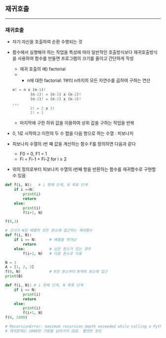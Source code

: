## 재귀호출

---

### 재귀호출

- 자기 자신을 호출하여 순환 수행되는 것
- 함수에서 실행해야 하는 작업을 특성에 따라 일반적인 호출방식보다 재귀호출방식을 사용하여 함수를 만들면 프로그램의 크기를 줄이고 간단하게 작성
    - 재귀 호출의 예) factorial
    - - n에 대한 factorial: 1부터 n까지의 모든 자연수를 곱하여 구하는 연산
    
    ```python
    n! = n x (n-1)!
    		(n-1)! = (n-1) x (n-2)!
    		(n-2)! = (n-2) x (n-3)!
    ...
    		2! = 2 x 1!
    		1! = 1
    ```
    
    - 마지막에 구한 하위 값을 이용하여 상위 값을 구하는 작업을 반복
- 0, 1로 시작하고 이전의 두 수 합을 다음 항으로 하는 수열 : 피보나치
- 피보나치 수열의 i번 째 값을 계산하는 함수 F를 정의하면 다음과 같다
    - F0 = 0, F1 = 1
    - Fi = Fi-1 + Fi-2 for i ≥ 2
- 위의 정의로부터 피보나치 수열의 i번째 항을 반환하는 함수를 재귀함수로 구현할 수 있음

```python
def f(i, N):   # i 현재 단계, N 목표 단계
    if i ==N:
        print(i)
        return
    else:
        print(i)
        f(i+1, N)

f(0,3)
```

```python
# 크기가 N인 배열의 모든 원소에 접근하는 재귀함수
def f(i, N):
    if i == N:      # 배열을 벗어남
        return
    else:           # 남은 원소가 있는 경우
        f(i+1, N)   # 다음 원소로 이동

N = 3
A = [1, 2, 3]
f(0, N)             # 0번 원소부터 N개의 원소에 접근
print(B)
```

```python
def f(i, N): # i 현재 단계, N 목표 단계
    if i == N:
        print(i)
        return
    else:
        print(i)
        f(i+1, N)
f(0, 1000)

# RecursionError: maximum recursion depth exceeded while calling a Python object
# 재귀문제는 1000번 가량을 넘어가지 않음. 열댓번 정도
```